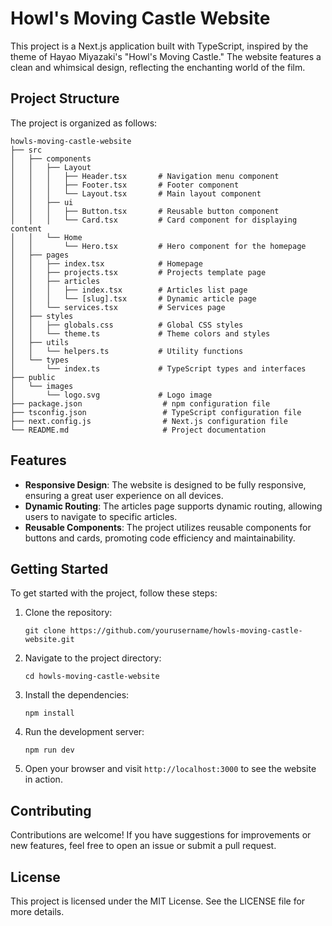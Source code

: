 # Howl's Moving Castle Website

This project is a Next.js application built with TypeScript, inspired by the theme of Hayao Miyazaki's "Howl's Moving Castle." The website features a clean and whimsical design, reflecting the enchanting world of the film.

## Project Structure

The project is organized as follows:

```
howls-moving-castle-website
├── src
│   ├── components
│   │   ├── Layout
│   │   │   ├── Header.tsx       # Navigation menu component
│   │   │   ├── Footer.tsx       # Footer component
│   │   │   └── Layout.tsx       # Main layout component
│   │   ├── ui
│   │   │   ├── Button.tsx       # Reusable button component
│   │   │   └── Card.tsx         # Card component for displaying content
│   │   └── Home
│   │       └── Hero.tsx         # Hero component for the homepage
│   ├── pages
│   │   ├── index.tsx            # Homepage
│   │   ├── projects.tsx         # Projects template page
│   │   ├── articles
│   │   │   ├── index.tsx        # Articles list page
│   │   │   └── [slug].tsx       # Dynamic article page
│   │   └── services.tsx         # Services page
│   ├── styles
│   │   ├── globals.css          # Global CSS styles
│   │   └── theme.ts             # Theme colors and styles
│   ├── utils
│   │   └── helpers.ts           # Utility functions
│   └── types
│       └── index.ts             # TypeScript types and interfaces
├── public
│   └── images
│       └── logo.svg             # Logo image
├── package.json                  # npm configuration file
├── tsconfig.json                 # TypeScript configuration file
├── next.config.js                # Next.js configuration file
└── README.md                     # Project documentation
```

## Features

- **Responsive Design**: The website is designed to be fully responsive, ensuring a great user experience on all devices.
- **Dynamic Routing**: The articles page supports dynamic routing, allowing users to navigate to specific articles.
- **Reusable Components**: The project utilizes reusable components for buttons and cards, promoting code efficiency and maintainability.

## Getting Started

To get started with the project, follow these steps:

1. Clone the repository:
   ```
   git clone https://github.com/yourusername/howls-moving-castle-website.git
   ```

2. Navigate to the project directory:
   ```
   cd howls-moving-castle-website
   ```

3. Install the dependencies:
   ```
   npm install
   ```

4. Run the development server:
   ```
   npm run dev
   ```

5. Open your browser and visit `http://localhost:3000` to see the website in action.

## Contributing

Contributions are welcome! If you have suggestions for improvements or new features, feel free to open an issue or submit a pull request.

## License

This project is licensed under the MIT License. See the LICENSE file for more details.